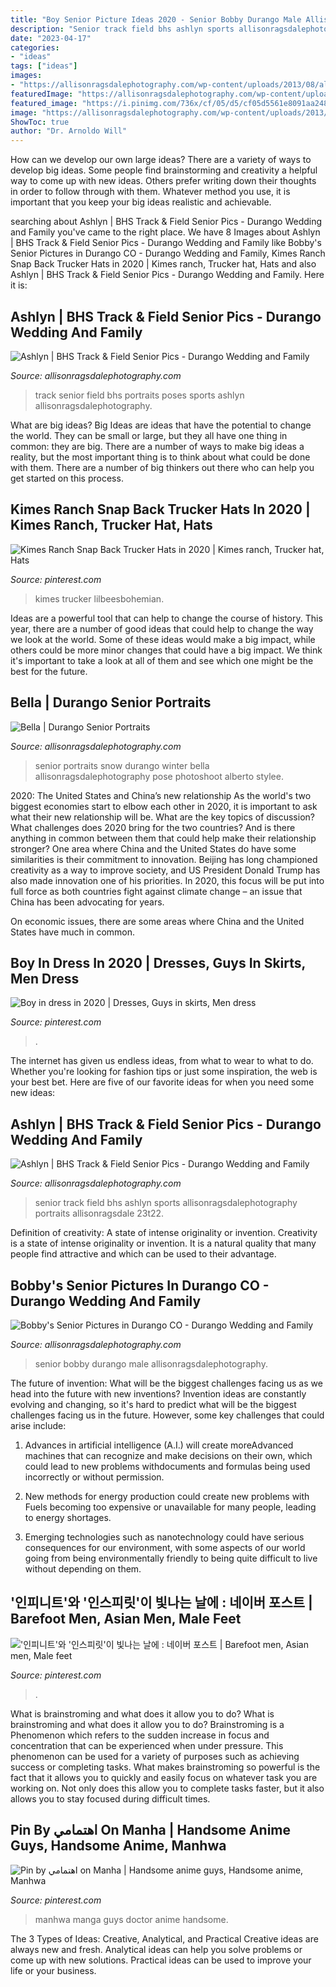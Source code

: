 ```yaml
---
title: "Boy Senior Picture Ideas 2020 - Senior Bobby Durango Male Allisonragsdalephotography"
description: "Senior track field bhs ashlyn sports allisonragsdalephotography portraits allisonragsdale 23t22"
date: "2023-04-17"
categories:
- "ideas"
tags: ["ideas"]
images:
- "https://allisonragsdalephotography.com/wp-content/uploads/2013/08/allisonragsdalephotography-1152-681x1024.jpg"
featuredImage: "https://allisonragsdalephotography.com/wp-content/uploads/2013/11/allisonragsdalephotography-8585.jpg"
featured_image: "https://i.pinimg.com/736x/cf/05/d5/cf05d5561e8091aa2483f56aa8b1248e.jpg"
image: "https://allisonragsdalephotography.com/wp-content/uploads/2013/11/allisonragsdalephotography-8585.jpg"
ShowToc: true
author: "Dr. Arnoldo Will"
---
```



How can we develop our own large ideas?
There are a variety of ways to develop big ideas. Some people find brainstorming and creativity a helpful way to come up with new ideas. Others prefer writing down their thoughts in order to follow through with them. Whatever method you use, it is important that you keep your big ideas realistic and achievable.

	

		
searching about Ashlyn | BHS Track &amp; Field Senior Pics - Durango Wedding and Family you've came to the right place. We have 8 Images about Ashlyn | BHS Track &amp; Field Senior Pics - Durango Wedding and Family like Bobby&#039;s Senior Pictures in Durango CO - Durango Wedding and Family, Kimes Ranch Snap Back Trucker Hats in 2020 | Kimes ranch, Trucker hat, Hats and also Ashlyn | BHS Track &amp; Field Senior Pics - Durango Wedding and Family. Here it is:
		
    
## Ashlyn | BHS Track &amp; Field Senior Pics - Durango Wedding And Family

<img loading=lazy src="https://allisonragsdalephotography.com/wp-content/uploads/2013/08/allisonragsdalephotography-1175.jpg" onerror="this.onerror=null;this.src='https://tse1.mm.bing.net/th?id=OIP.X0WTp5V0XfRwvmRhI1-uQwHaLI&amp;pid=15.1';" alt="Ashlyn | BHS Track &amp; Field Senior Pics - Durango Wedding and Family">

_Source: allisonragsdalephotography.com_

>track senior field bhs portraits poses sports ashlyn allisonragsdalephotography. 

	

What are big ideas?
Big Ideas are ideas that have the potential to change the world. They can be small or large, but they all have one thing in common: they are big. There are a number of ways to make big ideas a reality, but the most important thing is to think about what could be done with them. There are a number of big thinkers out there who can help you get started on this process.

    
## Kimes Ranch Snap Back Trucker Hats In 2020 | Kimes Ranch, Trucker Hat, Hats

<img loading=lazy src="https://i.pinimg.com/736x/cf/05/d5/cf05d5561e8091aa2483f56aa8b1248e.jpg" onerror="this.onerror=null;this.src='https://tse3.mm.bing.net/th?id=OIP.qAwFkQQKGMm0Zb9EB9eWeAHaJ3&amp;pid=15.1';" alt="Kimes Ranch Snap Back Trucker Hats in 2020 | Kimes ranch, Trucker hat, Hats">

_Source: pinterest.com_

>kimes trucker lilbeesbohemian. 

	

Ideas are a powerful tool that can help to change the course of history. This year, there are a number of good ideas that could help to change the way we look at the world. Some of these ideas would make a big impact, while others could be more minor changes that could have a big impact. We think it's important to take a look at all of them and see which one might be the best for the future.

    
## Bella | Durango Senior Portraits

<img loading=lazy src="https://allisonragsdalephotography.com/wp-content/uploads/2013/04/allisonragsdalephotography-7126.jpg" onerror="this.onerror=null;this.src='https://tse3.mm.bing.net/th?id=OIP.AbNSXkcO5WNNDzk29AyFLQHaLI&amp;pid=15.1';" alt="Bella | Durango Senior Portraits">

_Source: allisonragsdalephotography.com_

>senior portraits snow durango winter bella allisonragsdalephotography pose photoshoot alberto stylee. 

	

2020: The United States and China’s new relationship
As the world's two biggest economies start to elbow each other in 2020, it is important to ask what their new relationship will be. What are the key topics of discussion? What challenges does 2020 bring for the two countries? And is there anything in common between them that could help make their relationship stronger?
One area where China and the United States do have some similarities is their commitment to innovation. Beijing has long championed creativity as a way to improve society, and US President Donald Trump has also made innovation one of his priorities. In 2020, this focus will be put into full force as both countries fight against climate change – an issue that China has been advocating for years.

On economic issues, there are some areas where China and the United States have much in common.

    
## Boy In Dress In 2020 | Dresses, Guys In Skirts, Men Dress

<img loading=lazy src="https://i.pinimg.com/736x/c4/c4/53/c4c4539644514ec5b61b5abaf9ae2f5a.jpg" onerror="this.onerror=null;this.src='https://tse3.mm.bing.net/th?id=OIP.RoHasXat4I4FUV4LjDuqCQAAAA&amp;pid=15.1';" alt="Boy in dress in 2020 | Dresses, Guys in skirts, Men dress">

_Source: pinterest.com_

>. 

	

The internet has given us endless ideas, from what to wear to what to do. Whether you're looking for fashion tips or just some inspiration, the web is your best bet. Here are five of our favorite ideas for when you need some new ideas: 

    
## Ashlyn | BHS Track &amp; Field Senior Pics - Durango Wedding And Family

<img loading=lazy src="https://allisonragsdalephotography.com/wp-content/uploads/2013/08/allisonragsdalephotography-1152-681x1024.jpg" onerror="this.onerror=null;this.src='https://tse4.mm.bing.net/th?id=OIP.kEcwatXfotJnVSQqk5zH0QHaLI&amp;pid=15.1';" alt="Ashlyn | BHS Track &amp; Field Senior Pics - Durango Wedding and Family">

_Source: allisonragsdalephotography.com_

>senior track field bhs ashlyn sports allisonragsdalephotography portraits allisonragsdale 23t22. 

	

Definition of creativity: A state of intense originality or invention.
Creativity is a state of intense originality or invention. It is a natural quality that many people find attractive and which can be used to their advantage.

    
## Bobby&#039;s Senior Pictures In Durango CO - Durango Wedding And Family

<img loading=lazy src="https://allisonragsdalephotography.com/wp-content/uploads/2013/11/allisonragsdalephotography-8585.jpg" onerror="this.onerror=null;this.src='https://tse4.mm.bing.net/th?id=OIP.hbE4fHmJGPKA_gcicrFWNgHaLI&amp;pid=15.1';" alt="Bobby&#039;s Senior Pictures in Durango CO - Durango Wedding and Family">

_Source: allisonragsdalephotography.com_

>senior bobby durango male allisonragsdalephotography. 

	

The future of invention: What will be the biggest challenges facing us as we head into the future with new inventions?
Invention ideas are constantly evolving and changing, so it's hard to predict what will be the biggest challenges facing us in the future. However, some key challenges that could arise include:
1. Advances in artificial intelligence (A.I.) will create moreAdvanced machines that can recognize and make decisions on their own, which could lead to new problems withdocuments and formulas being used incorrectly or without permission.

2. New methods for energy production could create new problems with Fuels becoming too expensive or unavailable for many people, leading to energy shortages.

3. Emerging technologies such as nanotechnology could have serious consequences for our environment, with some aspects of our world going from being environmentally friendly to being quite difficult to live without depending on them.

    
## &#039;인피니트&#039;와 &#039;인스피릿&#039;이 빛나는 날에 : 네이버 포스트 | Barefoot Men, Asian Men, Male Feet

<img loading=lazy src="https://i.pinimg.com/736x/13/a4/1e/13a41ee0b89f9417fc812dfc0e48bd33.jpg" onerror="this.onerror=null;this.src='https://tse2.mm.bing.net/th?id=OIP.nmAvGWWDvPIjVxGEAimy0AHaLH&amp;pid=15.1';" alt="&#039;인피니트&#039;와 &#039;인스피릿&#039;이 빛나는 날에 : 네이버 포스트 | Barefoot men, Asian men, Male feet">

_Source: pinterest.com_

>. 

	

What is brainstroming and what does it allow you to do?
What is brainstroming and what does it allow you to do? Brainstroming is a Phenomenon which refers to the sudden increase in focus and concentration that can be experienced when under pressure. This phenomenon can be used for a variety of purposes such as achieving success or completing tasks. What makes brainstroming so powerful is the fact that it allows you to quickly and easily focus on whatever task you are working on. Not only does this allow you to complete tasks faster, but it also allows you to stay focused during difficult times.

    
## Pin By اهتمامي On Manha | Handsome Anime Guys, Handsome Anime, Manhwa

<img loading=lazy src="https://i.pinimg.com/736x/be/44/69/be4469a9b3afbdf1977100e067aa4e63.jpg" onerror="this.onerror=null;this.src='https://tse3.mm.bing.net/th?id=OIP.O5c3-DfaP3lRCvxoC_5JFAHaKz&amp;pid=15.1';" alt="Pin by اهتمامي on Manha | Handsome anime guys, Handsome anime, Manhwa">

_Source: pinterest.com_

>manhwa manga guys doctor anime handsome. 

	

The 3 Types of Ideas: Creative, Analytical, and Practical
Creative ideas are always new and fresh. Analytical ideas can help you solve problems or come up with new solutions. Practical ideas can be used to improve your life or your business.

